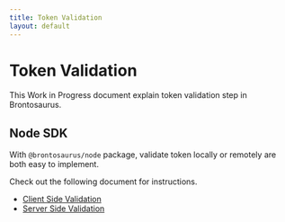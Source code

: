 ```yaml
---
title: Token Validation
layout: default
---
```


# Token Validation

This Work in Progress document explain token validation step in Brontosaurus.

## Node SDK

With `@brontosaurus/node` package, validate token locally or remotely are both easy to implement.

Check out the following document for instructions.

-   [Client Side Validation](../sdk/node/client-side-validation.md)
-   [Server Side Validation](../sdk/node/server-side-validation.md)
